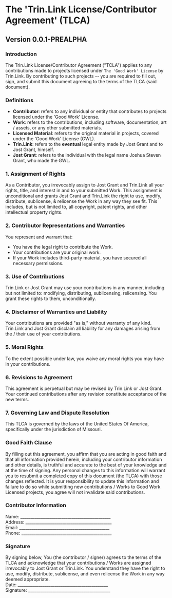 # The 'Trin.Link License/Contributor Agreement' (TLCA)
## Version 0.0.1-PREALPHA

### Introduction
The Trin.Link License/Contributor Agreement ("TCLA") applies to any contributions made to projects licensed under `The 'Good Work' License` by Trin.Link. By contributing to such projects -- you are required to fill out, sign, and submit this document agreeing to the terms of the TLCA (said document).

### Definitions
- **Contributor**: refers to any individual or entity that contributes to projects licensed under the 'Good Work' License.
- **Work**: refers to the contributions, including software, documentation, art / assets, or any other submitted materials.
- **Licensed Material**: refers to the original material in projects, covered under the 'Good Work' License (GWL).
- **Trin.Link**: refers to the **eventual** legal entity made by Jost Grant and to Jost Grant, himself.
- **Jost Grant**: refers to the individual with the legal name Joshua Steven Grant, who made the GWL.

### 1. Assignment of Rights
As a Contributor, you irrevocably assign to Jost Grant and Trin.Link all your rights, title, and interest in and to your submitted Work. This assignment is unconditional and grants Jost Grant and Trin.Link the right to use, modify, distribute, sublicense, & relicense the Work in any way they see fit. This includes, but is not limited to, all copyright, patent rights, and other intellectual property rights.

### 2. Contributor Representations and Warranties
You represent and warrant that:
- You have the legal right to contribute the Work.
- Your contributions are your original work.
- If your Work includes third-party material, you have secured all necessary permissions.

### 3. Use of Contributions
Trin.Link or Jost Grant may use your contributions in any manner, including but not limited to: modifying, distributing, sublicensing, relicensing. You grant these rights to them, unconditionally.

### 4. Disclaimer of Warranties and Liability
Your contributions are provided "as is," without warranty of any kind. Trin.Link and Jost Grant disclaim all liability for any damages arising from the / their use of your contributions.

### 5. Moral Rights
To the extent possible under law, you waive any moral rights you may have in your contributions.

### 6. Revisions to Agreement
This agreement is perpetual but may be revised by Trin.Link or Jost Grant. Your continued contributions after any revision constitute acceptance of the new terms.

### 7. Governing Law and Dispute Resolution
This TLCA is governed by the laws of the United States Of America, specifically under the jurisdiction of Missouri.

### Good Faith Clause
By filling out this agreement, you affirm that you are acting in good faith and that all information provided herein, including your contributor information and other details, is truthful and accurate to the best of your knowledge and at the time of signing. Any personal changes to this information will warrant you to resubmit a completed copy of this document (the TLCA) with those changes reflected. It is your responsibility to update this information and failure to do so while submitting new contributions / Works to Good Work Licensed projects, you agree will not invalidate said contributions.

### Contributor Information
Name: ____________________________________________  
Address: __________________________________________  
Email: ____________________________________________  
Phone: ____________________________________________  

### Signature
By signing below, You (the contributor / signer) agrees to the terms of the TLCA and acknowledge that your contributions / Works are assigned irrevocably to Jost Grant or Trin.Link. You understand they have the right to use, modify, distribute, sublicense, and even relicense the Work in any way deemed appropriate.  
Date: ____________________________________________  
Signature: ________________________________________
